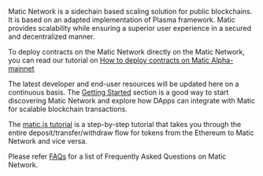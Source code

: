 Matic Network is a sidechain based scaling solution for public blockchains. It is based on an adapted implementation of Plasma framework. Matic provides scalability while ensuring a superior user experience in a secured and decentralized manner.

To deploy contracts on the Matic Network directly on the Matic Network, you can read our tutorial on [How to deploy contracts on Matic Alpha-mainnet](https://docs.matic.network/deploy-contracts-remix/)

The latest developer and end-user resources will be updated here on a continuous basis. The [Getting Started](https://docs.matic.network/getting-started/) section is a good way to start discovering Matic Network and explore how DApps can integrate with Matic for scalable blockchain transactions.

The [matic.js tutorial](https://docs.matic.network/alpha-mainnet/matic-js-alpha-mainnet/) is a step-by-step tutorial that takes you through the entire deposit/transfer/withdraw flow for tokens from the Ethereum to Matic Network and vice versa.

Please refer [FAQs](https://docs.matic.network/faq/) for a list of Frequently Asked Questions on Matic Network.

